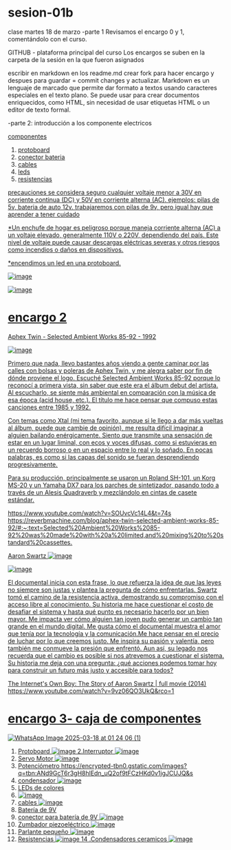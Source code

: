 # sesion-01b
clase martes 18 de marzo
-parte 1
Revisamos el encargo 0 y 1, comentándolo con el curso.

GITHUB - plataforma principal del curso
Los encargos se suben en la carpeta de la sesión en la que fueron asignados

escribir en markdown en los readme.md 
crear fork para hacer encargo y despues para guardar = commit changes y actualizar.
Markdown es un lenguaje de marcado que permite dar formato a textos usando caracteres especiales en el texto plano. Se puede usar para crear documentos enriquecidos, como HTML, sin necesidad de usar etiquetas HTML o un editor de texto formal. 

-parte 2: introducción a los componente electricos

 <u> componentes <u>
 1. protoboard
 2. conector bateria
 3. cables
 4. leds
 5. resistencias

 <u> precauciones <u>
se considera seguro cualquier voltaje menor a 30V en corriente continua (DC) y 50V en corriente alterna (AC).
ejemplos: pilas de 5v, bateria de auto 12v.
trabajaremos con pilas de 9v, pero igual hay que aprender a tener cuidado

*Un enchufe de hogar es peligroso porque maneja corriente alterna (AC) a un voltaje elevado, generalmente 110V o 220V, dependiendo del país. Este nivel de voltaje puede causar descargas eléctricas severas y otros riesgos como incendios o daños en dispositivos.
  
*encendimos un led en una protoboard.

![image](https://github.com/user-attachments/assets/2b3489bf-cfa4-4039-80f3-d77a0d4810e3)

![image](https://github.com/user-attachments/assets/dacb1224-a22b-45f8-ba01-5d4c62188c98)




# encargo 2
Aphex Twin - Selected Ambient Works 85-92 - 1992

![image](https://github.com/user-attachments/assets/d84bfd95-e67f-44e1-ab83-95ef0723c9e4)

Primero que nada, llevo bastantes años viendo a gente caminar por las calles con bolsas y poleras de Aphex Twin, y me alegra saber por fin de dónde proviene el logo. Escuché Selected Ambient Works 85-92 porque lo reconocí a primera vista, sin saber que este era el álbum debut del artista. Al escucharlo, se siente más ambiental en comparación con la música de esa época (acid house, etc.). El título me hace pensar que compuso estas canciones entre 1985 y 1992.

Con temas como Xtal (mi tema favorito, aunque si le llego a dar más vueltas al álbum, puede que cambie de opinión), me resulta difícil imaginar a alguien bailando enérgicamente. Siento que transmite una sensación de estar en un lugar liminal, con ecos y voces difusas, como si estuvieras en un recuerdo borroso o en un espacio entre lo real y lo soñado. En pocas palabras, es como si las capas del sonido se fueran desprendiendo progresivamente.

Para su producción, principalmente se usaron un Roland SH-101, un Korg MS-20 y un Yamaha DX7 para los parches de sintetizador, pasando todo a través de un Alesis Quadraverb y mezclándolo en cintas de casete estándar.

https://www.youtube.com/watch?v=SOUvcVc14L4&t=74s
https://reverbmachine.com/blog/aphex-twin-selected-ambient-works-85-92/#:~:text=Selected%20Ambient%20Works%2085-92%20was%20made%20with%20a%20limited,and%20mixing%20to%20standard%20cassettes.

Aaron Swartz 
![image](https://github.com/user-attachments/assets/791fbdd4-62fd-4578-b9d9-222d4c1ea8e6)

![image](https://github.com/user-attachments/assets/a3e71b2e-54d6-401f-a124-a685d071c0a0)

El documental inicia con esta frase, lo que refuerza la idea de que las leyes no siempre son justas y plantea la pregunta de cómo enfrentarlas. Swartz tomó el camino de la resistencia activa, demostrando su compromiso con el acceso libre al conocimiento. Su historia me hace cuestionar el costo de desafiar el sistema y hasta qué punto es necesario hacerlo por un bien mayor. Me impacta ver cómo alguien tan joven pudo generar un cambio tan grande en el mundo digital. Me gusta cómo el documental muestra el amor que tenía por la tecnología y la comunicación.Me hace pensar en el precio de luchar por lo que creemos justo. Me inspira su pasión y valentía, pero también me conmueve la presión que enfrentó. Aun así, su legado nos recuerda que el cambio es posible si nos atrevemos a cuestionar el sistema. Su historia me deja con una pregunta: ¿qué acciones podemos tomar hoy para construir un futuro más justo y accesible para todos?

The Internet's Own Boy: The Story of Aaron Swartz | full movie (2014)
https://www.youtube.com/watch?v=9vz06QO3UkQ&rco=1

# encargo 3- caja de componentes #
![WhatsApp Image 2025-03-18 at 01 24 06 (1)](https://github.com/user-attachments/assets/fdd9cbe1-821a-4ebb-8bdb-a2b206a9ffdd)
1. Protoboard 
![image](https://github.com/user-attachments/assets/234d9389-db1c-4477-b273-381cf9a415a7)
2.Interruptor 
![image](https://github.com/user-attachments/assets/404c0ebd-f10c-40b9-9e5e-15d9ac9a3790)
3. Servo Motor
![image](https://github.com/user-attachments/assets/6002e6c8-c161-4887-9fda-a310cebb05d4)
4. Potenciómetro
   https://encrypted-tbn0.gstatic.com/images?q=tbn:ANd9GcT6r3gH8hlEdn_uQ2of9tFCzHKd0v1jgJCUJQ&s
5. condensador
 ![image](https://github.com/user-attachments/assets/b61f237d-52ba-4a6d-9daf-791f56976a0f)
6. LEDs de colores
7. ![image](https://github.com/user-attachments/assets/83f6ae87-5c0b-4feb-865d-c99962908ea4)
8. cables
   ![image](https://github.com/user-attachments/assets/3cb4ea46-7c85-455a-b6e1-be011ac61c85)
9. Batería de 9V
10. conector para batería de 9V
    ![image](https://github.com/user-attachments/assets/276b44c4-b6ff-4689-a8f8-6f019b76536e)
11. Zumbador piezoeléctrico
    ![image](https://github.com/user-attachments/assets/d18caedf-89a1-4d26-a59f-441ffb2aae5d)
12. Parlante pequeño
  ![image](https://github.com/user-attachments/assets/cb008a72-7478-417b-af87-9d9190dec02d)
13. Resistencias
    ![image](https://github.com/user-attachments/assets/87cdaf55-7bb5-4237-83ec-809d0b9c27aa)
14 .Condensadores ceramicos
![image](https://github.com/user-attachments/assets/cb421f52-3e64-4ead-90da-e5d05ebaf228)














